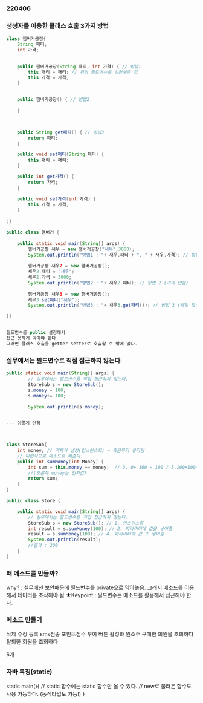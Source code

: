 ### 220406

### 생성자를 이용한 클래스 호출 3가지 방법

```java 
class 햄버거공장{
	String 패티;
	int 가격;
	

	public 햄버거공장(String 패티, int 가격) { // 방법1
		this.패티 = 패티; // 위의 필드변수를 설정해준 것
		this.가격 = 가격;
	}


	public 햄버거공장() { // 방법2
        
	}



	public String get패티() { // 방법3
		return 패티;
	}

	public void set패티(String 패티) {
		this.패티 = 패티;
	}

	public int get가격() {
		return 가격;
	}

	public void set가격(int 가격) {
		this.가격 = 가격;
	}
	
;}

public class 햄버거 {
				
	public static void main(String[] args) {
		햄버거공장 새우 = new 햄버거공장("새우",3000);
		System.out.println("방법1 : "+ 새우.패티 + ", " + 새우.가격); // 방법 1
		
		햄버거공장 새우2 = new 햄버거공장();
		새우2.패티 = "새우";
		새우2.가격 = 3000;
		System.out.println("방법2 : "+ 새우2.패티); // 방법 2 (거의 안씀)
		
		햄버거공장 새우3 = new 햄버거공장();
		새우3.set패티("새우");
		System.out.println("방법3 : "+ 새우3.get패티()); // 방법 3 (제일 많이 사용)

}}


필드변수를 public 설정해서
접근 못하게 막아야 한다.
그러면 클래스 호출을 getter setter로 호출할 수 밖에 없다.

```


### 실무에서는 필드변수로 직접 접근하지 않는다.
```java
public static void main(String[] args) {
		// 실무에서는 필드변수를 직접 접근하지 않는다.
		StoreSub s = new StoreSub();
		s.money = 100;
		s.money+= 100;
		
		System.out.println(s.money);


--- 이렇게 안함



class StoreSub{
	int money; // 객체가 생성(인스턴스화) ~ 죽음까지 유지됨
	// 이런식으로 메소드로 빼준다.
	public int sumMoney(int Money) {
		int sum = this.money += money;  // 3. 0+ 100 = 100 / 5.100+100=200 , sum = 200;
        //(오른쪽 money는 인자값)
        return sum;
	}
}

public class Store {

	public static void main(String[] args) {
		// 실무에서는 필드변수를 직접 접근하지 않는다.
		StoreSub s = new StoreSub(); // 1. 인스턴스화
		int result = s.sumMoney(100); // 2. 파라미터에 값을 넣어줌
		result = s.sumMoney(100); // 4. 파라미터에 값 또 넣어줌 
		System.out.println(result);
        //결과 : 200
	}
}


```
### 왜 메소드를 만들까? 

why? : 실무에선 보안때문에 필드변수를 private으로 막아놓음. 그래서 메소드를 이용해서 데이터를 조작해야 됨
★Keypoint : 필드변수는 메소드를 활용해서 접근해야 한다.



### 메소드 만들기

삭제 
수정 
등록
sms전송
포인트점수 부여
버튼 활성화
원소주 구매한 회원을 조회하다
탈퇴한 회원을 조회하다

6개



### 자바 특징(static)

static main(){
	// static 함수에는 static 함수만 올 수 있다.
	// new로 불러온 함수도 사용 가능하다. (동적타입도 가능!)
}